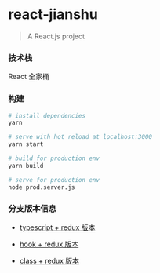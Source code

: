 # react-jianshu

> A React.js project

### 技术栈

React 全家桶

### 构建

```bash
# install dependencies
yarn

# serve with hot reload at localhost:3000
yarn start

# build for production env
yarn build

# serve for production env
node prod.server.js
```

### 分支版本信息

- [typescript + redux 版本](https://github.com/haledc/react-jianshu/tree/ts-redux)

- [hook + redux 版本](https://github.com/haledc/react-jianshu/tree/hook-redux)

- [class + redux 版本](https://github.com/haledc/react-jianshu/tree/class-redux)
